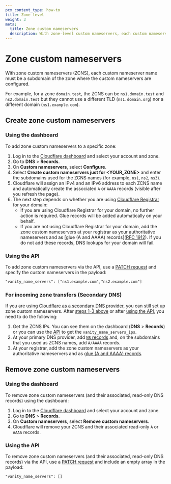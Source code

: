 ```yaml
---
pcx_content_type: how-to
title: Zone level
weight: 3
meta:
  title: Zone custom nameservers
  description: With zone-level custom nameservers, each custom nameserver name must be a subdomain of the zone where the custom nameservers are configured. These custom nameservers can only be used within the respective zone.
---
```


# Zone custom nameservers

With zone custom nameservers (ZCNS), each custom nameserver name must be a subdomain of the zone where the custom nameservers are configured.

For example, for a zone `domain.test`, the ZCNS can be `ns1.domain.test` and `ns2.domain.test` but they cannot use a different TLD (`ns1.domain.org`) nor a different domain (`ns1.example.com`).

## Create zone custom nameservers

### Using the dashboard

To add zone custom nameservers to a specific zone:

1. Log in to the [Cloudflare dashboard](https://dash.cloudflare.com) and select your account and zone.
2. Go to **DNS** > **Records**.
3. On **Custom nameservers**, select **Configure**.
4. Select **Create custom nameservers just for <YOUR_ZONE>** and enter the subdomains used for the ZCNS names (for example, `ns1`, `ns2`, `ns3`).
5. Cloudflare will assign an IPv4 and an IPv6 address to each ZCNS name and automatically create the associated `A` or `AAAA` records (visible after you refresh the page).
6. The next step depends on whether you are using [Cloudflare Registrar](/registrar/) for your domain:
    - If you are using Cloudflare Registrar for your domain, no further action is required. Glue records will be added automatically on your behalf.
    - If you are not using Cloudflare Registrar for your domain, add the zone custom nameservers at your registrar as your authoritative nameservers and as [glue (A and AAAA) records]([RFC 1912](https://www.rfc-editor.org/rfc/rfc1912.html)). If you do not add these records, DNS lookups for your domain will fail.

### Using the API

To add zone custom nameservers via the API, use a [PATCH request](/api/operations/zones-0-patch) and specify the custom nameservers in the payload:

```txt
"vanity_name_servers": ["ns1.example.com","ns2.example.com"]
```

### For incoming zone transfers (Secondary DNS)

If you are using [Cloudflare as a secondary DNS provider](/dns/zone-setups/zone-transfers/cloudflare-as-secondary/), you can still set up zone custom nameservers. After [steps 1-3 above](#using-the-dashboard) or after [using the API](#using-the-api), you need to do the following:

1. Get the ZCNS IPs. You can see them on the dashboard (**DNS** > **Records**) or you can use the [API](/api/operations/zones-0-patch) to get the `vanity_name_servers_ips`.
2. At your primary DNS provider, add [`NS` records](/dns/manage-dns-records/reference/dns-record-types/#ns) and, on the subdomains that you used as ZCNS names, add `A/AAAA` records.
3. At your registrar, add the zone custom nameservers as your authoritative nameservers and as [glue (A and AAAA) records](https://www.ietf.org/rfc/rfc1912.txt).

## Remove zone custom nameservers

### Using the dashboard

To remove zone custom nameservers (and their associated, read-only DNS records) using the dashboard:

1.  Log in to the [Cloudflare dashboard](https://dash.cloudflare.com) and select your account and zone.
2.  Go to **DNS** > **Records**.
3.  On **Custom nameservers**, select **Remove custom nameservers**.
4.  Cloudflare will remove your ZCNS and their associated read-only `A` or `AAAA` records.

### Using the API

To remove zone custom nameservers (and their associated, read-only DNS records) via the API, use a [PATCH request](/api/operations/zones-0-patch) and include an empty array in the payload:

```txt
"vanity_name_servers": []
```